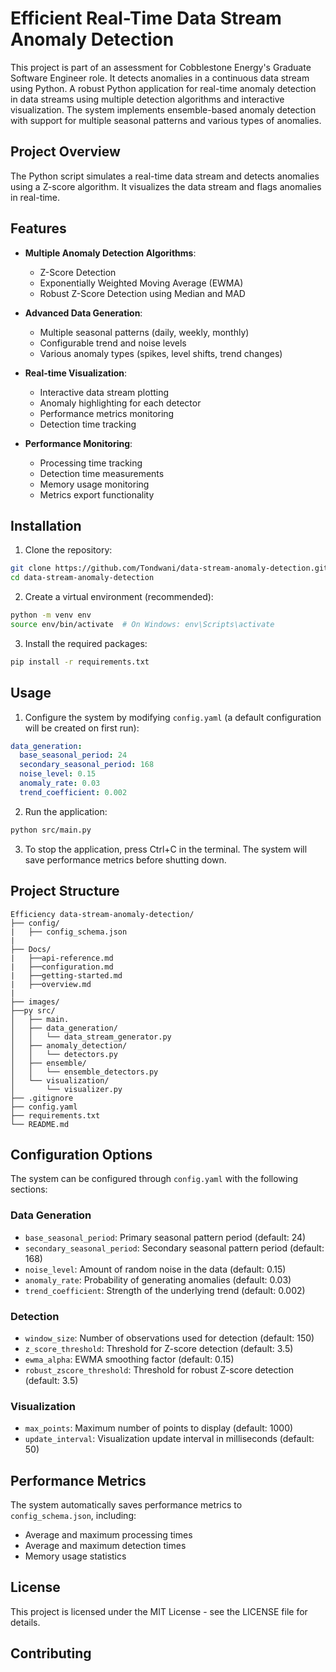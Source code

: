 # Efficient  Real-Time Data Stream Anomaly Detection

This project is part of an assessment for Cobblestone Energy's Graduate Software Engineer role. It detects anomalies in a continuous data stream using Python. A robust Python application for real-time anomaly detection in data streams using multiple detection algorithms and interactive visualization. The system implements ensemble-based anomaly detection with support for multiple seasonal patterns and various types of anomalies.

## Project Overview
The Python script simulates a real-time data stream and detects anomalies using a Z-score algorithm. It visualizes the data stream and flags anomalies in real-time.

## Features

- **Multiple Anomaly Detection Algorithms**:
  - Z-Score Detection
  - Exponentially Weighted Moving Average (EWMA)
  - Robust Z-Score Detection using Median and MAD
  
- **Advanced Data Generation**:
  - Multiple seasonal patterns (daily, weekly, monthly)
  - Configurable trend and noise levels
  - Various anomaly types (spikes, level shifts, trend changes)

- **Real-time Visualization**:
  - Interactive data stream plotting
  - Anomaly highlighting for each detector
  - Performance metrics monitoring
  - Detection time tracking

- **Performance Monitoring**:
  - Processing time tracking
  - Detection time measurements
  - Memory usage monitoring
  - Metrics export functionality

## Installation

1. Clone the repository:
```bash
git clone https://github.com/Tondwani/data-stream-anomaly-detection.git
cd data-stream-anomaly-detection
```

2. Create a virtual environment (recommended):
```bash
python -m venv env
source env/bin/activate  # On Windows: env\Scripts\activate
```

3. Install the required packages:
```bash
pip install -r requirements.txt
```

## Usage

1. Configure the system by modifying `config.yaml` (a default configuration will be created on first run):
```yaml
data_generation:
  base_seasonal_period: 24
  secondary_seasonal_period: 168
  noise_level: 0.15
  anomaly_rate: 0.03
  trend_coefficient: 0.002
```

2. Run the application:
```bash
python src/main.py
```

3. To stop the application, press Ctrl+C in the terminal. The system will save performance metrics before shutting down.

## Project Structure

```
Efficiency data-stream-anomaly-detection/
├── config/
|   ├── config_schema.json
|
├── Docs/
|   ├──api-reference.md
|   ├──configuration.md
|   ├──getting-started.md
|   ├──overview.md
|
├── images/
├──py src/
│   ├── main.
│   ├── data_generation/
│   │   └── data_stream_generator.py
│   ├── anomaly_detection/
│   │   └── detectors.py
│   ├── ensemble/
│   │   └── ensemble_detectors.py
│   └── visualization/
│       └── visualizer.py
├── .gitignore
├── config.yaml
├── requirements.txt
└── README.md
```

## Configuration Options

The system can be configured through `config.yaml` with the following sections:

### Data Generation
- `base_seasonal_period`: Primary seasonal pattern period (default: 24)
- `secondary_seasonal_period`: Secondary seasonal pattern period (default: 168)
- `noise_level`: Amount of random noise in the data (default: 0.15)
- `anomaly_rate`: Probability of generating anomalies (default: 0.03)
- `trend_coefficient`: Strength of the underlying trend (default: 0.002)

### Detection
- `window_size`: Number of observations used for detection (default: 150)
- `z_score_threshold`: Threshold for Z-score detection (default: 3.5)
- `ewma_alpha`: EWMA smoothing factor (default: 0.15)
- `robust_zscore_threshold`: Threshold for robust Z-score detection (default: 3.5)

### Visualization
- `max_points`: Maximum number of points to display (default: 1000)
- `update_interval`: Visualization update interval in milliseconds (default: 50)

## Performance Metrics

The system automatically saves performance metrics to `config_schema.json`, including:
- Average and maximum processing times
- Average and maximum detection times
- Memory usage statistics

## License

This project is licensed under the MIT License - see the LICENSE file for details.

## Contributing
